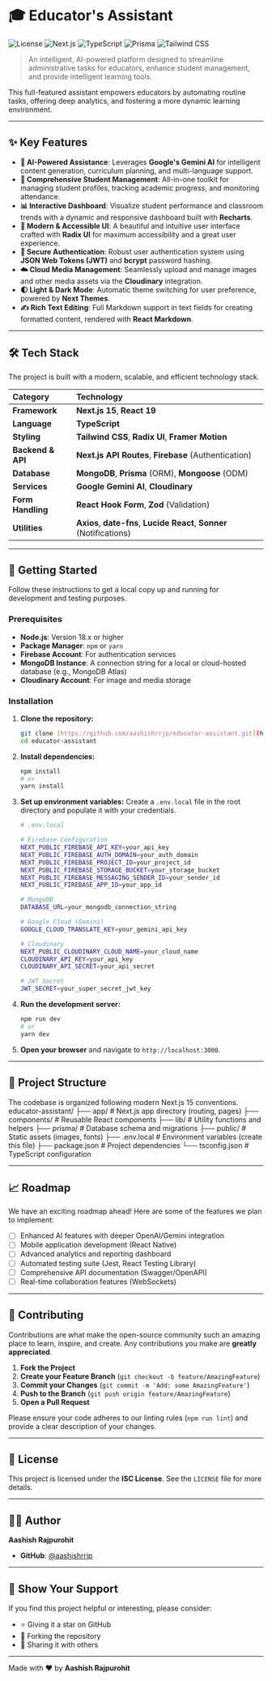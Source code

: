 # 🎓 Educator's Assistant

![License](https://img.shields.io/badge/license-ISC-blue.svg)
![Next.js](https://img.shields.io/badge/Next.js-15-black?logo=next.js)
![TypeScript](https://img.shields.io/badge/TypeScript-5.x-blue?logo=typescript)
![Prisma](https://img.shields.io/badge/Prisma-5.x-darkblue?logo=prisma)
![Tailwind CSS](https://img.shields.io/badge/Tailwind_CSS-3.x-38B2AC?logo=tailwind-css)

> An intelligent, AI-powered platform designed to streamline administrative tasks for educators, enhance student management, and provide intelligent learning tools.

This full-featured assistant empowers educators by automating routine tasks, offering deep analytics, and fostering a more dynamic learning environment.

---

## ✨ Key Features

* **🤖 AI-Powered Assistance**: Leverages **Google's Gemini AI** for intelligent content generation, curriculum planning, and multi-language support.
* **👤 Comprehensive Student Management**: All-in-one toolkit for managing student profiles, tracking academic progress, and monitoring attendance.
* **📊 Interactive Dashboard**: Visualize student performance and classroom trends with a dynamic and responsive dashboard built with **Recharts**.
* **🎨 Modern & Accessible UI**: A beautiful and intuitive user interface crafted with **Radix UI** for maximum accessibility and a great user experience.
* **🔐 Secure Authentication**: Robust user authentication system using **JSON Web Tokens (JWT)** and **bcrypt** password hashing.
* **☁️ Cloud Media Management**: Seamlessly upload and manage images and other media assets via the **Cloudinary** integration.
* **🌓 Light & Dark Mode**: Automatic theme switching for user preference, powered by **Next Themes**.
* **✍️ Rich Text Editing**: Full Markdown support in text fields for creating formatted content, rendered with **React Markdown**.

---

## 🛠️ Tech Stack

The project is built with a modern, scalable, and efficient technology stack.

| Category | Technology |
| :--- | :--- |
| **Framework** | **Next.js 15**, **React 19** |
| **Language** | **TypeScript** |
| **Styling** | **Tailwind CSS**, **Radix UI**, **Framer Motion** |
| **Backend & API** | **Next.js API Routes**, **Firebase** (Authentication) |
| **Database** | **MongoDB**, **Prisma** (ORM), **Mongoose** (ODM) |
| **Services** | **Google Gemini AI**, **Cloudinary** |
| **Form Handling** | **React Hook Form**, **Zod** (Validation) |
| **Utilities** | **Axios**, **date-fns**, **Lucide React**, **Sonner** (Notifications) |

---

## 🚀 Getting Started

Follow these instructions to get a local copy up and running for development and testing purposes.

### Prerequisites

* **Node.js**: Version 18.x or higher
* **Package Manager**: `npm` or `yarn`
* **Firebase Account**: For authentication services
* **MongoDB Instance**: A connection string for a local or cloud-hosted database (e.g., MongoDB Atlas)
* **Cloudinary Account**: For image and media storage

### Installation

1.  **Clone the repository:**
    ```sh
    git clone [https://github.com/aashishrrjp/educator-assistant.git](https://github.com/aashishrrjp/educator-assistant.git)
    cd educator-assistant
    ```

2.  **Install dependencies:**
    ```sh
    npm install
    # or
    yarn install
    ```

3.  **Set up environment variables:**
    Create a `.env.local` file in the root directory and populate it with your credentials.

    ```bash
    # .env.local

    # Firebase Configuration
    NEXT_PUBLIC_FIREBASE_API_KEY=your_api_key
    NEXT_PUBLIC_FIREBASE_AUTH_DOMAIN=your_auth_domain
    NEXT_PUBLIC_FIREBASE_PROJECT_ID=your_project_id
    NEXT_PUBLIC_FIREBASE_STORAGE_BUCKET=your_storage_bucket
    NEXT_PUBLIC_FIREBASE_MESSAGING_SENDER_ID=your_sender_id
    NEXT_PUBLIC_FIREBASE_APP_ID=your_app_id

    # MongoDB
    DATABASE_URL=your_mongodb_connection_string

    # Google Cloud (Gemini)
    GOOGLE_CLOUD_TRANSLATE_KEY=your_gemini_api_key

    # Cloudinary
    NEXT_PUBLIC_CLOUDINARY_CLOUD_NAME=your_cloud_name
    CLOUDINARY_API_KEY=your_api_key
    CLOUDINARY_API_SECRET=your_api_secret

    # JWT Secret
    JWT_SECRET=your_super_secret_jwt_key
    ```

4.  **Run the development server:**
    ```sh
    npm run dev
    # or
    yarn dev
    ```

5.  **Open your browser** and navigate to `http://localhost:3000`.

---

## 📂 Project Structure

The codebase is organized following modern Next.js 15 conventions.
educator-assistant/ ├── app/ # Next.js app directory (routing, pages) ├── components/ # Reusable React components ├── lib/ # Utility functions and helpers ├── prisma/ # Database schema and migrations ├── public/ # Static assets (images, fonts) ├── .env.local # Environment variables (create this file) ├── package.json # Project dependencies └── tsconfig.json # TypeScript configuration

---

## 📈 Roadmap

We have an exciting roadmap ahead! Here are some of the features we plan to implement:

* [ ] Enhanced AI features with deeper OpenAI/Gemini integration
* [ ] Mobile application development (React Native)
* [ ] Advanced analytics and reporting dashboard
* [ ] Automated testing suite (Jest, React Testing Library)
* [ ] Comprehensive API documentation (Swagger/OpenAPI)
* [ ] Real-time collaboration features (WebSockets)

---

## 🤝 Contributing

Contributions are what make the open-source community such an amazing place to learn, inspire, and create. Any contributions you make are **greatly appreciated**.

1.  **Fork the Project**
2.  **Create your Feature Branch** (`git checkout -b feature/AmazingFeature`)
3.  **Commit your Changes** (`git commit -m 'Add: some AmazingFeature'`)
4.  **Push to the Branch** (`git push origin feature/AmazingFeature`)
5.  **Open a Pull Request**

Please ensure your code adheres to our linting rules (`npm run lint`) and provide a clear description of your changes.

---

## 📜 License

This project is licensed under the **ISC License**. See the `LICENSE` file for more details.

---

## 👨‍💻 Author

**Aashish Rajpurohit**

* **GitHub**: [@aashishrrjp](https://github.com/aashishrrjp)

---

## 🌟 Show Your Support

If you find this project helpful or interesting, please consider:

* ⭐ Giving it a star on GitHub
* 🍴 Forking the repository
* 📢 Sharing it with others

---

Made with ❤️ by **Aashish Rajpurohit**